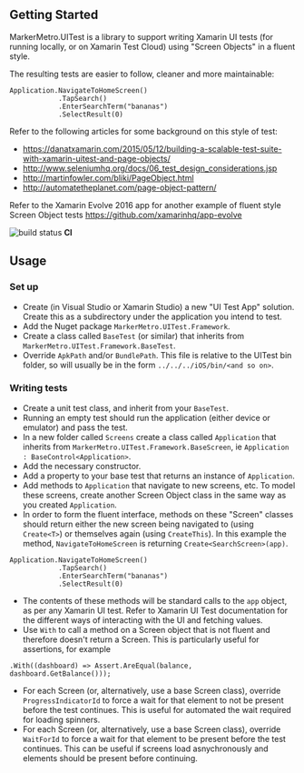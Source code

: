 
## Getting Started

MarkerMetro.UITest is a library to support writing Xamarin UI tests (for running locally, or on Xamarin Test Cloud) using "Screen Objects" in a fluent style.

The resulting tests are easier to follow, cleaner and more maintainable:
~~~
Application.NavigateToHomeScreen()
            .TapSearch()
            .EnterSearchTerm("bananas")
            .SelectResult(0)
~~~

Refer to the following articles for some background on this style of test:

- https://danatxamarin.com/2015/05/12/building-a-scalable-test-suite-with-xamarin-uitest-and-page-objects/
- http://www.seleniumhq.org/docs/06_test_design_considerations.jsp
- http://martinfowler.com/bliki/PageObject.html
- http://automatetheplanet.com/page-object-pattern/

Refer to the Xamarin Evolve 2016 app for another example of fluent style Screen Object tests
https://github.com/xamarinhq/app-evolve

![build status](http://alice.markermetro.com/app/rest/builds/buildType:(id:MarkerMetroUITest_CI)/statusIcon) **CI**

## Usage

### Set up
* Create (in Visual Studio or Xamarin Studio) a new "UI Test App" solution. Create this as a subdirectory under the application you intend to test.
* Add the Nuget package ```MarkerMetro.UITest.Framework```.
* Create a class called ```BaseTest``` (or similar) that inherits from ```MarkerMetro.UITest.Framework.BaseTest```.
* Override ```ApkPath``` and/or ```BundlePath```. This file is relative to the UITest bin folder, so will usually be in the form ```../../../iOS/bin/<and so on>```.

### Writing tests
* Create a unit test class, and inherit from your ```BaseTest```.
* Running an empty test should run the application (either device or emulator) and pass the test.
* In a new folder called ```Screens``` create a class called ```Application``` that inherits from ```MarkerMetro.UITest.Framework.BaseScreen```, ie ```Application : BaseControl<Application>```.
* Add the necessary constructor.
* Add a property to your base test that returns an instance of ```Application```.
* Add methods to ```Application``` that navigate to new screens, etc. To model these screens, create another Screen Object class in the same way as you created ```Application```.
* In order to form the fluent interface, methods on these "Screen" classes should return either the new screen being navigated to (using ```Create<T>```) or themselves again (using ```CreateThis```). In this example the method, ```NavigateToHomeScreen``` is returning ```Create<SearchScreen>(app)```.
~~~
Application.NavigateToHomeScreen()
            .TapSearch()
            .EnterSearchTerm("bananas")
            .SelectResult(0)
~~~
* The contents of these methods will be standard calls to the ```app``` object, as per any Xamarin UI test. Refer to Xamarin UI Test documentation for the different ways of interacting with the UI and fetching values.
* Use ```With``` to call a method on a Screen object that is not fluent and therefore doesn't return a Screen. This is particularly useful for assertions, for example 
~~~
.With((dashboard) => Assert.AreEqual(balance, dashboard.GetBalance()));
~~~
* For each Screen (or, alternatively, use a base Screen class), override ```ProgressIndicatorId``` to force a wait for that element to not be present before the test continues. This is useful for automated the wait required for loading spinners.
* For each Screen (or, alternatively, use a base Screen class), override ```WaitForId``` to force a wait for that element to be present before the test continues. This can be useful if screens load asnychronously and elements should be present before continuing.

